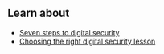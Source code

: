 
## Learn about

- [Seven steps to digital security](topics/understand-4-digisec/0-getting-started/3-1-learn.md)
- [Choosing the right digital security lesson](topics/understand-4-digisec/0-getting-started/3-2-learn.md)
